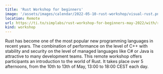 ```yaml
---
title: 'Rust Workshop for beginners'
image: '/assets/images/calendar/2022-05-10-rust-workshop/visual-rust.png'
location: Remote
url: https://ti.to/simplabs/rust-workshop-for-beginners-may-2022/with/rust-workshop-for-beginners
kind: workshop
---
```


Rust has become one of the most popular new programming languages in recent
years. The combination of performance on the level of C++ with stability and
security on the level of managed languages like C# or Java is attractive to many
development teams. This remote workshop offers participants an introduction to
the world of Rust. It takes place over 5 afternoons, from the 10th to 13th of
May, 13:00 to 18:00 CEST each day.

